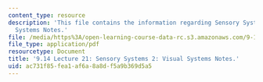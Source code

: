 ```yaml
---
content_type: resource
description: 'This file contains the information regarding Sensory Systems 2: Visual
  Systems Notes.'
file: /media/https%3A/open-learning-course-data-rc.s3.amazonaws.com/9-14-brain-structure-and-its-origins-spring-2014/ac731f85fea1af6a8a8df5a9b369d5a5_MIT9_14S14_Lecture21.pdf
file_type: application/pdf
resourcetype: Document
title: '9.14 Lecture 21: Sensory Systems 2: Visual Systems Notes.'
uid: ac731f85-fea1-af6a-8a8d-f5a9b369d5a5
---
```

